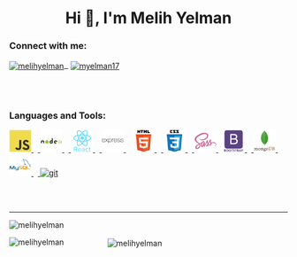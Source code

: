 <h1 align="center">Hi 👋, I'm Melih Yelman</h1>


<h3 align="left">Connect with me:</h3>

<p align="left">
    <a href="https://linkedin.com/in/melihyelman" target="blank"><img align="center"
            src="https://raw.githubusercontent.com/rahuldkjain/github-profile-readme-generator/master/src/images/icons/Social/linked-in-alt.svg"
            alt="melihyelman" height="30" width="40" />&nbsp;&nbsp;</a>
    <a href="https://instagram.com/melihy17" target="blank"><img align="center"
            src="https://raw.githubusercontent.com/rahuldkjain/github-profile-readme-generator/master/src/images/icons/Social/instagram.svg"
            alt="myelman17" height="30" width="40" /></a>
</p>
<br />
<br />
<h3 align="left">Languages and Tools:</h3>
<p align="left"><a href="https://developer.mozilla.org/en-US/docs/Web/JavaScript" target="_blank"> <img
            src="https://raw.githubusercontent.com/devicons/devicon/master/icons/javascript/javascript-original.svg"
            alt="javascript" width="40" height="40" />
    </a>&nbsp;&nbsp;<a href="https://nodejs.org" target="_blank">
        <img src="https://raw.githubusercontent.com/devicons/devicon/master/icons/nodejs/nodejs-original-wordmark.svg"
            alt="nodejs" width="40" height="40" />
    </a>&nbsp;&nbsp;<a href="https://reactjs.org/" target="_blank"> <img
            src="https://raw.githubusercontent.com/devicons/devicon/master/icons/react/react-original-wordmark.svg"
            alt="react" width="40" height="40" />
    </a>&nbsp;&nbsp;<a href="https://expressjs.com" target="_blank"> <img
            src="https://raw.githubusercontent.com/devicons/devicon/master/icons/express/express-original-wordmark.svg"
            alt="express" width="40" height="40" />
    </a>&nbsp;&nbsp; <a href="https://www.w3.org/html/" target="_blank"> <img
            src="https://raw.githubusercontent.com/devicons/devicon/master/icons/html5/html5-original-wordmark.svg"
            alt="html5" width="40" height="40" />
    </a>&nbsp;&nbsp;<a href="https://www.w3schools.com/css/" target="_blank"> <img
            src="https://raw.githubusercontent.com/devicons/devicon/master/icons/css3/css3-original-wordmark.svg"
            alt="css3" width="40" height="40" />
    </a>&nbsp;&nbsp;<a href="https://sass-lang.com" target="_blank"> <img
            src="https://raw.githubusercontent.com/devicons/devicon/master/icons/sass/sass-original.svg" alt="sass"
            width="40" height="40" />
    </a>&nbsp;&nbsp;<a href="https://getbootstrap.com" target="_blank"><img
            src="https://raw.githubusercontent.com/devicons/devicon/master/icons/bootstrap/bootstrap-plain-wordmark.svg"
            alt="bootstrap" width="40" height="40" />
    </a>&nbsp;&nbsp;<a href="https://www.mongodb.com/" target="_blank"> <img
            src="https://raw.githubusercontent.com/devicons/devicon/master/icons/mongodb/mongodb-original-wordmark.svg"
            alt="mongodb" width="40" height="40" />
    </a>&nbsp;&nbsp;<a href="https://www.mysql.com/" target="_blank"> <img
            src="https://raw.githubusercontent.com/devicons/devicon/master/icons/mysql/mysql-original-wordmark.svg"
            alt="mysql" width="40" height="40" />
    </a>&nbsp;&nbsp;<a href="https://git-scm.com/" target="_blank"> <img
            src="https://www.vectorlogo.zone/logos/git-scm/git-scm-icon.svg" alt="git" width="40" height="40" />
    </a>
</p>
<br />
<br />
<hr /> 
<p align="left"> <img
        src="https://komarev.com/ghpvc/?username=melihyelman&label=Profile%20views&color=0e75b6&style=flat"
        alt="melihyelman" /> </p>
<p><img align="left"
        src="https://github-readme-stats.vercel.app/api?username=melihyelman&show_icons=true&count_private=true&theme=radical"
        alt="melihyelman" /></p>
        

<p>&nbsp;&nbsp;&nbsp;&nbsp;&nbsp;&nbsp;&nbsp;&nbsp;&nbsp;&nbsp;&nbsp;&nbsp;&nbsp;&nbsp;&nbsp;&nbsp;&nbsp;&nbsp;&nbsp;&nbsp;<img align="center"
        src="https://github-readme-stats.vercel.app/api/top-langs/?username=melihyelman&layout=compact&theme=radical"
        alt="melihyelman" /></p>
